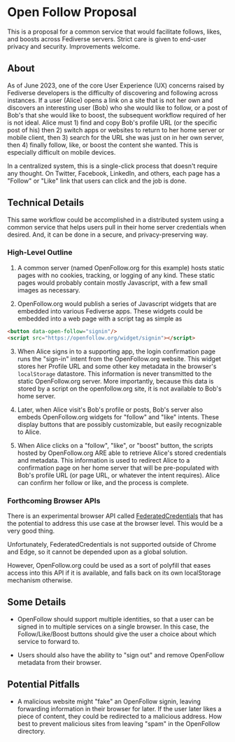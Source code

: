 # Open Follow Proposal

This is a proposal for a common service that would facilitate follows, likes, and boosts across Fediverse servers.  Strict care is given to end-user privacy and security.  Improvements welcome.

## About

As of June 2023, one of the core User Experience (UX) concerns raised by Fediverse developers is the difficulty of discovering and following across instances.  If a user (Alice) opens a link on a site that is not her own and discovers an interesting user (Bob) who she would like to follow, or a post of Bob's that she would like to boost, the subsequent workflow required of her is not ideal.  Alice must 1) find and copy Bob's profile URL (or the specific post of his) then 2) switch apps or websites to return to her home server or mobile client, then 3) search for the URL she was just on in her own server, then 4) finally follow, like, or boost the content she wanted.  This is especially difficult on mobile devices.

In a centralized system, this is a single-click process that doesn't require any thought.  On Twitter, Facebook, LinkedIn, and others, each page has a "Follow" or "Like" link that users can click and the job is done.

## Technical Details

This same workflow could be accomplished in a distributed system using a common service that helps users pull in their home server credentials when desired.  And, it can be done in a secure, and privacy-preserving way.  

### High-Level Outline

1. A common server (named OpenFollow.org for this example) hosts static pages with no cookies, tracking, or logging of any kind.  These static pages would probably contain mostly Javascript, with a few small images as necessary.

2. OpenFollow.org would publish a series of Javascript widgets that are embedded into various Fediverse apps.  These widgets could be embedded into a web page with a script tag as simple as 
```html
<button data-open-follow="signin"/>
<script src="https://openfollow.org/widget/signin"></script>
```

3. When Alice signs in to a supporting app, the login confirmation page runs the "sign-in" intent from the OpenFollow.org website.  This widget stores her Profile URL and some other key metadata in the browser's `localStorage` datastore.  This information is never transmitted to the static OpenFollow.org server.  More importantly, because this data is stored by a script on the openfollow.org site, it is not available to Bob's home server.  

4. Later, when Alice visit's Bob's profile or posts, Bob's server also embeds OpenFollow.org widgets for "follow" and "like" intents.  These display buttons that are possibly customizable, but easily recognizable to Alice.  

5. When Alice clicks on a "follow", "like", or "boost" button, the scripts hosted by OpenFollow.org ARE able to retrieve Alice's stored credentials and metadata.  This information is used to redirect Alice to a confirmation page on her home server that will be pre-populated with Bob's profile URL (or page URL, or whatever the intent requires).  Alice can confirm her follow or like, and the process is complete.

### Forthcoming Browser APIs

There is an experimental browser API called [FederatedCredentials](https://caniuse.com/mdn-api_federatedcredential) that has the potential to address this use case at the browser level.  This would be a very good thing.

Unfortunately, FederatedCredentials is not supported outside of Chrome and Edge, so it cannot be depended upon as a global solution.  

However, OpenFollow.org could be used as a sort of polyfill that eases access  into this API if it is available, and falls back on its own localStorage mechanism otherwise.

## Some Details

* OpenFollow should support multiple identities, so that a user can be signed in to multiple services on a single browser.  In this case, the Follow/Like/Boost buttons should give the user a choice about which service to forward to.

* Users should also have the ability to "sign out" and remove OpenFollow metadata from their browser.

## Potential Pitfalls

* A malicious website might "fake" an OpenFollow signin, leaving forwarding information in their browser for later.  If the user later likes a piece of content, they could be redirected to a malicious address.  How best to prevent malicious sites from leaving "spam" in the OpenFollow directory.
